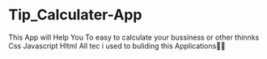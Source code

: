 # Tip_Calculater-App
This App will Help You To easy to calculate your bussiness or other thinnks Css Javascript Hltml All tec i used to buliding this Applications👋👋
